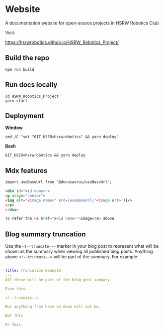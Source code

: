 # Website

A documentation website for open-source projects in HSRW Robotics Club

Visit:

https://hsrwrobotics.github.io/HSRW_Robotics_Project/

## Build the repo
```consolec
npm run build
```

## Run docs locally

```consolec
cd HSRW_Robotics_Project
yarn start
```

## Deployment

__Window__
```consolec
cmd /C "set "GIT_USER=hsrwrobotics" && yarn deploy"
```
__Bash__
```consolec
GIT_USER=hsrwrobotics && yarn deploy
```

## Mdx features
```html
import useBaseUrl from '@docusaurus/useBaseUrl';

<div id="<id name>">
<p align="center">
<img alt="<image name>" src={useBaseUrl('<image url>')}/>
</p>
</div>

To refer the <a href="#<id name>">image</a> above
```

## Blog summary truncation
Use the `<!--truncate-->` marker in your blog post to represent what will be shown as the summary when viewing all published blog posts. Anything above `<!--truncate-->` will be part of the summary. For example:

```yml
---
title: Truncation Example
---
All these will be part of the blog post summary.

Even this.

<!--truncate-->

But anything from here on down will not be.

Not this.

Or this.
```


